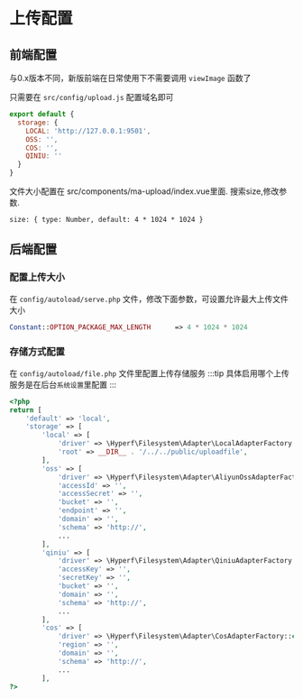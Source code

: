 # 上传配置

## 前端配置
与0.x版本不同，新版前端在日常使用下不需要调用 `viewImage` 函数了

只需要在 `src/config/upload.js` 配置域名即可

```js
export default {
  storage: {
    LOCAL: 'http://127.0.0.1:9501',
    OSS: '',
    COS: '',
    QINIU: ''
  }
}
```
文件大小配置在 src/components/ma-upload/index.vue里面.
搜索size,修改参数.

```
size: { type: Number, default: 4 * 1024 * 1024 }
```


## 后端配置

### 配置上传大小
在 `config/autoload/serve.php` 文件，修改下面参数，可设置允许最大上传文件大小
```php
Constant::OPTION_PACKAGE_MAX_LENGTH      => 4 * 1024 * 1024
```

### 存储方式配置
在 `config/autoload/file.php` 文件里配置上传存储服务
:::tip
具体启用哪个上传服务是在后台`系统设置`里配置
:::

```php
<?php
return [
    'default' => 'local',
    'storage' => [
        'local' => [
            'driver' => \Hyperf\Filesystem\Adapter\LocalAdapterFactory::class,
            'root' => __DIR__ . '/../../public/uploadfile',
        ],
        'oss' => [
            'driver' => \Hyperf\Filesystem\Adapter\AliyunOssAdapterFactory::class,
            'accessId' => '',
            'accessSecret' => '',
            'bucket' => '',
            'endpoint' => '',
            'domain' => '',
            'schema' => 'http://',
            ...
        ],
        'qiniu' => [
            'driver' => \Hyperf\Filesystem\Adapter\QiniuAdapterFactory::class,
            'accessKey' => '',
            'secretKey' => '',
            'bucket' => '',
            'domain' => '',
            'schema' => 'http://',
            ...
        ],
        'cos' => [
            'driver' => \Hyperf\Filesystem\Adapter\CosAdapterFactory::class,
            'region' => '',
            'domain' => '',
            'schema' => 'http://',
            ...
        ],
?>
```